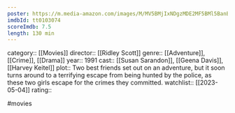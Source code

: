 ```yaml
---
poster: https://m.media-amazon.com/images/M/MV5BMjIxNDgzMDE2MF5BMl5BanBnXkFtZTcwNzY5NTk1NA@@._V1_SX300.jpg
imdbId: tt0103074
scoreImdb: 7.5
length: 130 min
---
```


category:: [[Movies]]
director:: [[Ridley Scott]]
genre:: [[Adventure]], [[Crime]], [[Drama]]
year:: 1991
cast:: [[Susan Sarandon]], [[Geena Davis]], [[Harvey Keitel]]
plot:: Two best friends set out on an adventure, but it soon turns around to a terrifying escape from being hunted by the police, as these two girls escape for the crimes they committed.
watchlist:: [[2023-05-04]]
rating::

#movies 

